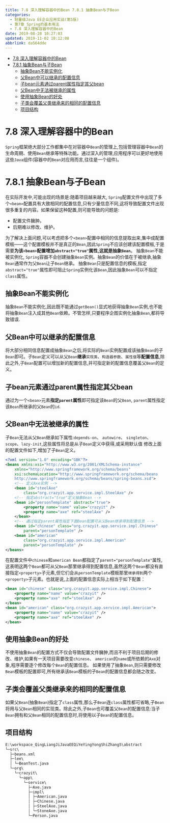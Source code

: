 ```yaml
---
title: 7.8 深入理解容器中的Bean 7.8.1 抽象Bean与子Bean
categories: 
  - 轻量级Java EE企业应用实战(第5版)
  - 第7章 Spring的基本用法
  - 7.8 深入理解容器中的Bean
date: 2019-08-28 10:27:03
updated: 2019-11-02 10:12:08
abbrlink: da564dde
---
```

<div id='my_toc'>

- [7.8 深入理解容器中的Bean](/JavaReadingNotes/da564dde/#7-8-深入理解容器中的Bean)
- [7.8.1 抽象Bean与子Bean](/JavaReadingNotes/da564dde/#7-8-1-抽象Bean与子Bean)
    - [抽象Bean不能实例化](/JavaReadingNotes/da564dde/#抽象Bean不能实例化)
    - [父Bean中可以继承的配置信息](/JavaReadingNotes/da564dde/#父Bean中可以继承的配置信息)
    - [子bean元素通过parent属性指定其父bean](/JavaReadingNotes/da564dde/#子bean元素通过parent属性指定其父bean)
    - [父Bean中无法被继承的属性](/JavaReadingNotes/da564dde/#父Bean中无法被继承的属性)
    - [使用抽象Bean的好处](/JavaReadingNotes/da564dde/#使用抽象Bean的好处)
    - [子类会覆盖父类继承来的相同的配置信息](/JavaReadingNotes/da564dde/#子类会覆盖父类继承来的相同的配置信息)
    - [项目结构](/JavaReadingNotes/da564dde/#项目结构)

</div>
<!--more-->
<script>if (navigator.platform.toLowerCase() == 'win32'){document.getElementById('my_toc').style.display = 'none';}</script>

<!--end-->
<!--SSTStart-->
# 7.8 深入理解容器中的Bean #
`Spring`框架绝大部分工作都集中在对容器中`Bean`的管理上,包括管理容器中`Bean`的生命周期、使用`Bean`继承等特殊功能。通过深入的管理,应用程序可以更好地使用这些`Java`组件(容器中的`Bean`对应用而言,往往是一个组件)。
# 7.8.1 抽象Bean与子Bean #
在实际开发中,可能出现的场景是:随着项目越来越大, `Spring`配置文件中出现了多个`<bean>`配置具有大致相同的配置信息,只有少量信息不同,这将导致配置文件出现很多重复的内容。如果保留这种配置,则可能导致的问题是:
- 配置文件臃肿。
- 后期难以修改、维护。

为了解决上面问题,可以考虑把多个`<bean>`配置中相同的信息提取出来,集中成配置模板——这个配置模板并不是真正的`Bean`,因此`Spring`不应该创建该配置模板,于是需要**为该`<bean>`配置增加`abstract="true"`属性,这就是抽象`Bean`**。
抽象`Bean`不能被实例化, `Spring`容器不会创建抽象`Bean`实例。抽象`Bean`的价值在于被继承,抽象`Bean`通常作为父`Bean`让子`Bean`继承。
抽象`Bean`只是配置信息的模板,指定`abstract="true"`属性即可阻止`Spring`实例化该`Bean`,因此抽象`Bean`可以不指定`class`属性。
## 抽象Bean不能实例化 ##
抽象`Bean`不能实例化,因此既不能通过`getBean()`显式地获得抽象`Bean`实例,也不能将抽象`Bean`注入成其他`Bean`依赖。不管怎样,只要程序企图实例化抽象`Bean`,都将导致错误.
## 父Bean中可以继承的配置信息 ##
将大部分相同信息配置成抽象`Bean`之后,将实际的`Bean`实例配置成该抽象`Bean`的子`Bean`即可。子`Bean`定义可以从父`Bean`**继承**`实现类`、`构造器参数`、`属性值`等**配置信息**,除此之外,子`Bean`配置可以增加新的配置信息,并可指定新的配置信息覆盖父`Bean`的定义。
## 子bean元素通过parent属性指定其父bean ##
通过为一个`<bean>`元素**指定`parent`属性**即可指定该`Bean`的父`Bean`, `parent`属性指定该`Bean`所继承的父`Bean`的`id`.
## 父Bean中无法被继承的属性 ##
子`Bean`无法从父`Bean`继承如下属性:`depends-on`、 `autowire`、 `singleton`、 `scope`、`lazy-init`,这些属性将总是从子`Bean`定义中获得,或采用默认值
修改上面的配置文件如下,增加了子`Bean`定义。
```xml
<?xml version="1.0" encoding="GBK"?>
<beans xmlns:xsi="http://www.w3.org/2001/XMLSchema-instance"
    xmlns="http://www.springframework.org/schema/beans"
    xsi:schemaLocation="http://www.springframework.org/schema/beans
    http://www.springframework.org/schema/beans/spring-beans.xsd">
    <!-- 定义Axe实例 -->
    <bean id="steelAxe"
        class="org.crazyit.app.service.impl.SteelAxe" />
    <!-- 指定abstract="true"定义抽象Bean -->
    <bean id="personTemplate" abstract="true">
        <property name="name" value="crazyit" />
        <property name="axe" ref="steelAxe" />
    </bean>
    <!-- 通过指定parent属性指定下面Bean配置可从父Bean继承得到配置信息 -->
    <bean id="chinese" class="org.crazyit.app.service.impl.Chinese"
        parent="personTemplate" />
    <bean id="american"
        class="org.crazyit.app.service.impl.American"
        parent="personTemplate" />
</beans>
```
在配置文件中`chinese`和`american Bean`都指定了`parent="personTemplate"`属性,这表明这两个`Bean`都可从父`Bean`那里继承得到配置信息,虽然这两个`Bean`都没有直接指定`<property>`子元素,但它们会从`personTemplate`模板那里`继承得到`两个`<property>`子元素。也就是说,上面的配置信息实际上相当于如下配置：
```xml
<bean id="chinese" class="org.crazyit.app.service.impl.Chinese">
    <property name="name" value="crazyit" />
    <property name="axe" ref="steelAxe" />
</bean>
<bean id="american" class="org.crazyit.app.service.impl.American">
    <property name="name" value="crazyit" />
    <property name="axe" ref="steelAxe" />
</bean>
```
## 使用抽象Bean的好处 ##
不使用抽象`Bean`的配置方式不仅会导致配置文件臃肿,而且不利于项目后期的修改、维护,如果有一天项目需要改变`chinese`、 `american`的`name`或所依赖的`Axe`对象,程序需要逐个修改每个`Bean`的配置信息。
如果使用了抽象`Bean`,则只需要修改`Bean`模板的配置即可,所有继承该`Bean`模板的子`Bean`的配置信息都会随之改变。

## 子类会覆盖父类继承来的相同的配置信息 ##
如果父`Bean`(抽象`Bean`)指定了`class`属性,那么子`Bean`连`class`属性都可省略,子`Bean`将用与父`Bean`相同的实现类。除此之外,子`Bean`也可覆盖父`Bean`的配置信息:当子`Bean`拥有和父`Bean`相同的配置信息时,将使用以子`Bean`的配置信息。

<!--SSTStop-->
## 项目结构 ##
```cmd
E:\workspace_QingLiangJiJavaEEQiYeYingYongShiZhang5\abstract
└─src\
  ├─beans.xml
  ├─lee\
  │ └─BeanTest.java
  └─org\
    └─crazyit\
      └─app\
        └─service\
          ├─Axe.java
          ├─impl\
          │ ├─American.java
          │ ├─Chinese.java
          │ ├─SteelAxe.java
          │ └─StoneAxe.java
          └─Person.java
```

